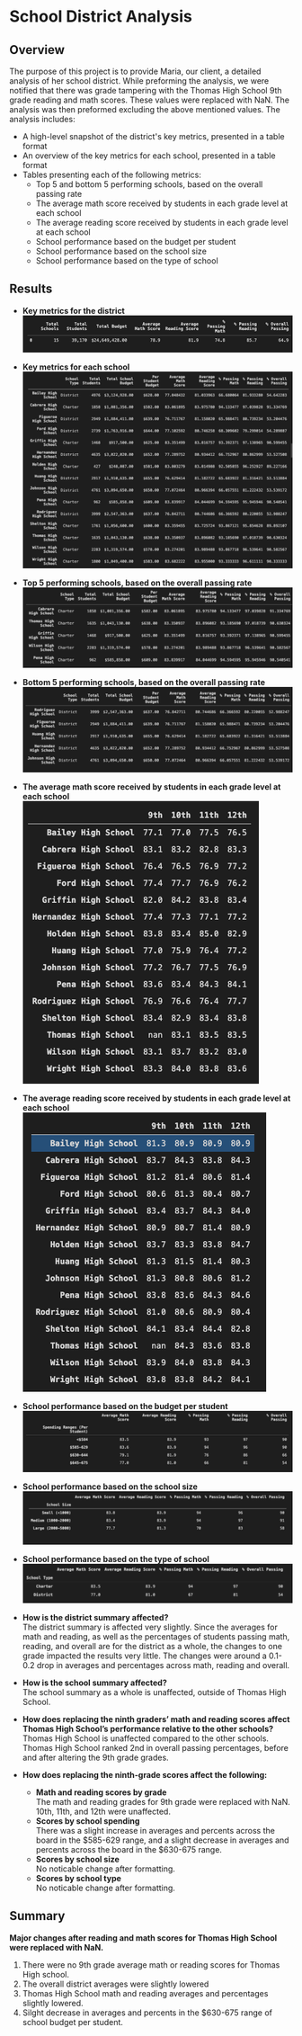 # School District Analysis
## Overview
The purpose of this project is to provide Maria, our client, a detailed analysis of her school district. While preforming the analysis, we were notified that there was grade tampering with the Thomas High School 9th grade reading and math scores. These values were replaced with NaN. The analysis was then preformed excluding the above mentioned values. The analysis includes:
- A high-level snapshot of the district's key metrics, presented in a table format
- An overview of the key metrics for each school, presented in a table format
- Tables presenting each of the following metrics:
  - Top 5 and bottom 5 performing schools, based on the overall passing rate
  - The average math score received by students in each grade level at each school
  - The average reading score received by students in each grade level at each school
  - School performance based on the budget per student
  - School performance based on the school size 
  - School performance based on the type of school

## Results
- <b>Key metrics for the district
  ![district snapshot](analysis_pics/district_snapshot.png)
- Key metrics for each school
  ![school snapshot](analysis_pics/school_snapshot.png)
- Top 5 performing schools, based on the overall passing rate
  ![top5](analysis_pics/Top_5_schools.png)
- Bottom 5 performing schools, based on the overall passing rate
  ![bottom5](analysis_pics/bottom_5_schools.png)
- The average math score received by students in each grade level at each school
  ![math by grade](analysis_pics/math_scores_per_grade.png)
- The average reading score received by students in each grade level at each school
  ![reading by grade](analysis_pics/Reading_scores_per_grade.png)
- School performance based on the budget per student
  ![by budget](analysis_pics/averages_spending.png)
- School performance based on the school size 
  ![by size](analysis_pics/averages_size.png)
- School performance based on the type of school
  ![by type](analysis_pics/averages_type.png)

- How is the district summary affected?</b><br>
  The district summary is affected very slightly. Since the averages for math and reading, as well as the percentages of students passing math, reading, and overall are for the district as a whole, the changes to one grade impacted the results very little. The changes were around a 0.1-0.2 drop in averages and percentages across math, reading and overall.
- <b>How is the school summary affected?</b><br>
  The school summary as a whole is unaffected, outside of Thomas High School.
- <b>How does replacing the ninth graders’ math and reading
  scores affect Thomas High School’s performance relative to
  the other schools?</b><br>
  Thomas High School is unaffected compared to the other schools. Thomas High School ranked 2nd in overall passing percentages, before and after altering the 9th grade grades.
- <b>How does replacing the ninth-grade scores affect the
  following:</b><br>
  - <b>Math and reading scores by grade</b><br>
    The math and reading grades for 9th grade were replaced with NaN. 10th, 11th, and 12th were unaffected.
  - <b>Scores by school spending</b><br>
    There was a slight increase in averages and percents across the board in the $585-629 range, and a slight decrease in averages and percents across the board in the $630-675 range.
  - <b>Scores by school size</b><br>
    No noticable change after formatting.
  - <b>Scores by school type</b><br>
     No noticable change after formatting.
## Summary
<b>Major changes after reading and math scores for Thomas High School were replaced with NaN.</b><br>
  1. There were no 9th grade average math or reading scores for Thomas High school.
  2. The overall district averages were slightly lowered
  3. Thomas High School math and reading averages and percentages slightly lowered.
  4. Silght decrease in averages and percents in the $630-675 range of school budget per student.